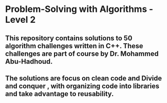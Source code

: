# Problem-Solving with Algorithms - Level 2

## This repository contains solutions to 50 algorithm challenges written in C++. These challenges are part of course by Dr. Mohammed Abu-Hadhoud.

## The solutions are focus on clean code and Divide and conquer , with organizing code into libraries and take advantage to reusability.

